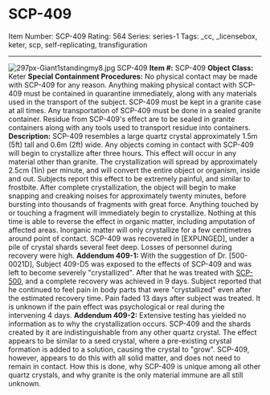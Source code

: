 # SCP-409
Item Number: SCP-409
Rating: 564
Series: series-1
Tags: _cc, _licensebox, keter, scp, self-replicating, transfiguration

---

![297px-Giant1standingmy8.jpg](https://scp-wiki.wdfiles.com/local--files/scp-409/297px-Giant1standingmy8.jpg)
SCP-409
**Item #:** SCP-409
**Object Class:** Keter
**Special Containment Procedures:** No physical contact may be made with SCP-409 for any reason. Anything making physical contact with SCP-409 must be contained in quarantine immediately, along with any materials used in the transport of the subject. SCP-409 must be kept in a granite case at all times. Any transportation of SCP-409 must be done in a sealed granite container. Residue from SCP-409's effect are to be sealed in granite containers along with any tools used to transport residue into containers.
**Description:** SCP-409 resembles a large quartz crystal approximately 1.5m (5ft) tall and 0.6m (2ft) wide. Any objects coming in contact with SCP-409 will begin to crystallize after three hours. This effect will occur in any material other than granite. The crystallization will spread by approximately 2.5cm (1in) per minute, and will convert the entire object or organism, inside and out. Subjects report this effect to be extremely painful, and similar to frostbite. After complete crystallization, the object will begin to make snapping and creaking noises for approximately twenty minutes, before bursting into thousands of fragments with great force.
Anything touched by or touching a fragment will immediately begin to crystallize. Nothing at this time is able to reverse the effect in organic matter, including amputation of affected areas. Inorganic matter will only crystallize for a few centimetres around point of contact. SCP-409 was recovered in [EXPUNGED], under a pile of crystal shards several feet deep. Losses of personnel during recovery were high.
**Addendum 409-1:** With the suggestion of Dr. [500-0021D], Subject 409-D5 was exposed to the effects of SCP-409 and was left to become severely "crystallized". After that he was treated with [SCP-500](/scp-500), and a complete recovery was achieved in 9 days. Subject reported that he continued to feel pain in body parts that were "crystallized" even after the estimated recovery time. Pain faded 13 days after subject was treated. It is unknown if the pain effect was psychological or real during the intervening 4 days.
**Addendum 409-2:** Extensive testing has yielded no information as to why the crystallization occurs. SCP-409 and the shards created by it are indistinguishable from any other quartz crystal. The effect appears to be similar to a seed crystal, where a pre-existing crystal formation is added to a solution, causing the crystal to "grow". SCP-409, however, appears to do this with all solid matter, and does not need to remain in contact. How this is done, why SCP-409 is unique among all other quartz crystals, and why granite is the only material immune are all still unknown.